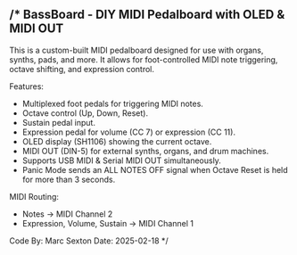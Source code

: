 /*
  BassBoard - DIY MIDI Pedalboard with OLED & MIDI OUT
  -----------------------------------------------------
  This is a custom-built MIDI pedalboard designed for use with 
  organs, synths, pads, and more. It allows for foot-controlled 
  MIDI note triggering, octave shifting, and expression control.

  Features:
  - Multiplexed foot pedals for triggering MIDI notes.
  - Octave control (Up, Down, Reset).
  - Sustain pedal input.
  - Expression pedal for volume (CC 7) or expression (CC 11).
  - OLED display (SH1106) showing the current octave.
  - MIDI OUT (DIN-5) for external synths, organs, and drum machines.
  - Supports USB MIDI & Serial MIDI OUT simultaneously.
  - Panic Mode sends an ALL NOTES OFF signal when Octave Reset is held for more than 3 seconds.

  MIDI Routing:
  - Notes → MIDI Channel 2
  - Expression, Volume, Sustain → MIDI Channel 1

  Code By: Marc Sexton
  Date: 2025-02-18
*/
